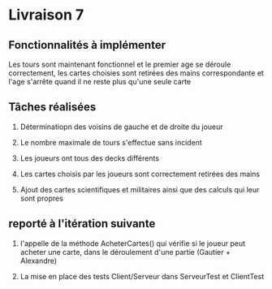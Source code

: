 # Livraison 7

## Fonctionnalités à implémenter

Les tours sont maintenant fonctionnel et le premier age se déroule correctement, les cartes choisies sont retirées des mains correspondante et l'age s'arrête quand il ne reste plus qu'une seule carte

## Tâches réalisées 

1. Déterminatiopn des voisins de gauche et de droite du joueur

2. Le nombre maximale de tours s'effectue sans incident

3. Les joueurs ont tous des decks différents

4. Les cartes choisis par les joueurs sont correctement retirées des mains

5. Ajout des cartes scientifiques et militaires ainsi que des calculs qui leur sont propres


## reporté à l'itération suivante

1. l'appelle de la méthode AcheterCartes() qui vérifie si le joueur peut acheter une carte, dans le déroulement d'une partie (Gautier + Alexandre)

2. La mise en place des tests Client/Serveur dans ServeurTest et ClientTest
